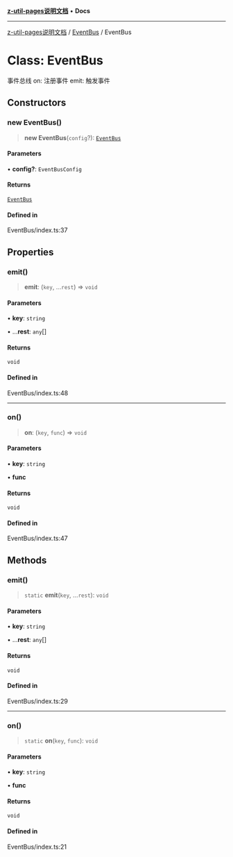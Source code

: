 [**z-util-pages说明文档**](../../README.md) • **Docs**

***

[z-util-pages说明文档](../../modules.md) / [EventBus](../README.md) / EventBus

# Class: EventBus

事件总线
on: 注册事件
emit: 触发事件

## Constructors

### new EventBus()

> **new EventBus**(`config`?): [`EventBus`](EventBus.md)

#### Parameters

• **config?**: `EventBusConfig`

#### Returns

[`EventBus`](EventBus.md)

#### Defined in

EventBus/index.ts:37

## Properties

### emit()

> **emit**: (`key`, ...`rest`) => `void`

#### Parameters

• **key**: `string`

• ...**rest**: `any`[]

#### Returns

`void`

#### Defined in

EventBus/index.ts:48

***

### on()

> **on**: (`key`, `func`) => `void`

#### Parameters

• **key**: `string`

• **func**

#### Returns

`void`

#### Defined in

EventBus/index.ts:47

## Methods

### emit()

> `static` **emit**(`key`, ...`rest`): `void`

#### Parameters

• **key**: `string`

• ...**rest**: `any`[]

#### Returns

`void`

#### Defined in

EventBus/index.ts:29

***

### on()

> `static` **on**(`key`, `func`): `void`

#### Parameters

• **key**: `string`

• **func**

#### Returns

`void`

#### Defined in

EventBus/index.ts:21
